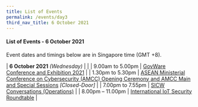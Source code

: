 ```yaml
---
title: List of Events
permalink: /events/day3
third_nav_title: 6 October 2021
---
```

#### **List of Events - 6 October 2021**

Event dates and timings below are in Singapore time (GMT +8). 

| **6 October 2021** *(Wednesday)* |                                                                                                |
| 9.00am to 5.00pm           | [GovWare Conference and Exhibition 2021](/events/govware2)                                                         |
| 1.30pm to 5.30pm           | [ASEAN Ministerial Conference on Cybersecurity (AMCC) Opening Ceremony and AMCC Main and Special Sessions](/events/amcc) *[Closed-Door]* |
| 7.00pm to 7.55pm           | [SICW Conversations (Operations)](/events/sicw-conversation-operations)                                                                 |
| 8.00pm – 11.00pm                | [International IoT Security Roundtable](/events/iot1)                                                          |